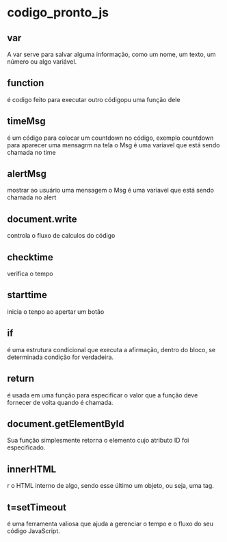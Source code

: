 # codigo_pronto_js


## var
A var serve para salvar alguma informação, como um nome, um texto, um número ou algo variável.
## function
 é codigo feito para executar outro códigopu uma função dele
## timeMsg
é um código para colocar um countdown no código, exemplo countdown para aparecer uma mensagrm na tela o Msg é uma variavel que está sendo chamada no time
## alertMsg
 mostrar ao usuário uma mensagem o Msg é uma variavel que está sendo chamada no alert
## document.write
controla o fluxo de calculos do código
## checktime
verifica o tempo
## starttime
inicia o tenpo ao apertar um botão
## if
é uma estrutura condicional que executa a afirmação, dentro do bloco, se determinada condição for verdadeira.
## return
é usada em uma função para especificar o valor que a função deve fornecer de volta quando é chamada.
## document.getElementById
Sua função simplesmente retorna o elemento cujo atributo ID foi especificado.
## innerHTML
r o HTML interno de algo, sendo esse último um objeto, ou seja, uma tag.
## t=setTimeout
é uma ferramenta valiosa que ajuda a gerenciar o tempo e o fluxo do seu código JavaScript.